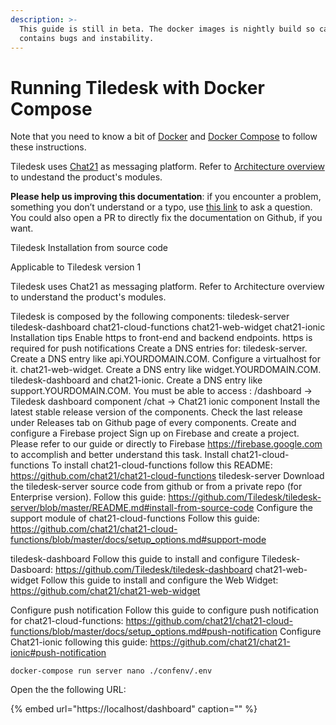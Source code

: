 ```yaml
---
description: >-
  This guide is still in beta. The docker images is nightly build so can
  contains bugs and instability.
---
```


# Running Tiledesk with Docker Compose

Note that you need to know a bit of [Docker](https://docs.docker.com/) and [Docker Compose](https://docs.docker.com/compose/) to follow these instructions.

Tiledesk uses [Chat21](http://www.chat21.org) as messaging platform. Refer to [Architecture overview](../../architecture/schema.md) to undestand the product's modules.

**Please help us improving this documentation**: if you encounter a problem, something you don’t understand or a typo, use [this link](https://github.com/Tiledesk/tiledesk-server/issues) to ask a question. You could also open a PR to directly fix the documentation on Github, if you want.


Tiledesk Installation
from source code


Applicable to Tiledesk version 1

Tiledesk uses Chat21 as messaging platform. Refer to Architecture overview to understand the product's modules.

Tiledesk is composed by the following components:
tiledesk-server
tiledesk-dashboard
chat21-cloud-functions
chat21-web-widget
chat21-ionic
Installation tips
Enable https to front-end and backend endpoints. https is required for push notifications
Create a DNS entries for:
tiledesk-server. Create a DNS entry like api.YOURDOMAIN.COM. Configure a virtualhost for it.
chat21-web-widget. Create a DNS entry like widget.YOURDOMAIN.COM. 
tiledesk-dashboard and chat21-ionic. Create a DNS entry like support.YOURDOMAIN.COM. You must be able to access :
/dashboard -> Tiledesk dashboard component
/chat -> Chat21 ionic component
Install the latest stable release version of the components. Check the last release under Releases tab on Github page of every components.
Create and configure a Firebase project
Sign up on Firebase and create a project. Please refer to our guide or directly to Firebase https://firebase.google.com to accomplish and better understand this task.
Install chat21-cloud-functions
To install chat21-cloud-functions follow this README: https://github.com/chat21/chat21-cloud-functions
tiledesk-server 
Download the tiledesk-server source code from github or from a private repo (for Enterprise version).
Follow this guide: https://github.com/Tiledesk/tiledesk-server/blob/master/README.md#install-from-source-code
Configure the support module of  chat21-cloud-functions 
Follow this guide:
https://github.com/chat21/chat21-cloud-functions/blob/master/docs/setup_options.md#support-mode

tiledesk-dashboard
Follow this guide to install and configure Tiledesk-Dasboard: https://github.com/Tiledesk/tiledesk-dashboard
chat21-web-widget
Follow this guide to install and configure the Web Widget:
https://github.com/chat21/chat21-web-widget


Configure push notification
Follow this guide to configure push notification for chat21-cloud-functions: https://github.com/chat21/chat21-cloud-functions/blob/master/docs/setup_options.md#push-notification
Configure Chat21-ionic following this guide: https://github.com/chat21/chat21-ionic#push-notification






```text
docker-compose run server nano ./confenv/.env
```

Open the the following URL:

{% embed url="https://localhost/dashboard" caption="" %}


